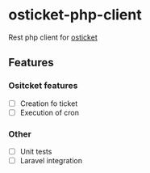 # osticket-php-client

Rest php client for [osticket](http://osticket.com/)

## Features
### Ositcket features

- [ ] Creation fo ticket
- [ ] Execution of cron

### Other
- [ ] Unit tests
- [ ] Laravel integration
